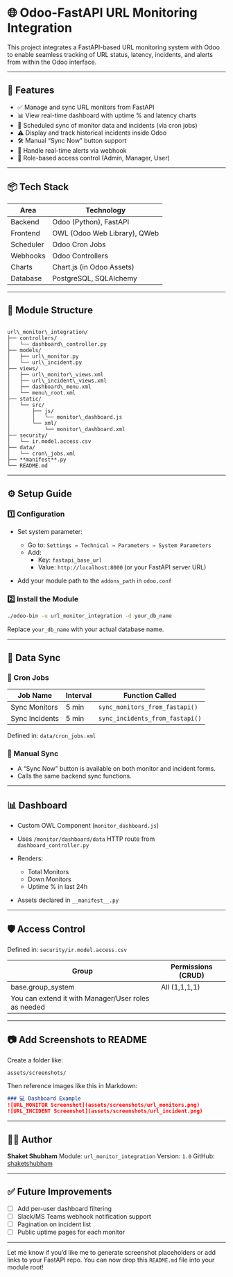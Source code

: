 # 🌐 Odoo-FastAPI URL Monitoring Integration

This project integrates a FastAPI-based URL monitoring system with Odoo to enable seamless tracking of URL status, latency, incidents, and alerts from within the Odoo interface.

---

## 📌 Features

- ✅ Manage and sync URL monitors from FastAPI
- 📊 View real-time dashboard with uptime % and latency charts
- 🔁 Scheduled sync of monitor data and incidents (via cron jobs)
- ⚠️ Display and track historical incidents inside Odoo
- 🛠️ Manual “Sync Now” button support
- 🔔 Handle real-time alerts via webhook
- 👥 Role-based access control (Admin, Manager, User)

---

## 📦 Tech Stack

| Area        | Technology               |
|-------------|---------------------------|
| Backend     | Odoo (Python), FastAPI     |
| Frontend    | OWL (Odoo Web Library), QWeb |
| Scheduler   | Odoo Cron Jobs             |
| Webhooks    | Odoo Controllers           |
| Charts      | Chart.js (in Odoo Assets)  |
| Database    | PostgreSQL, SQLAlchemy     |

---

## 🧱 Module Structure

```

url\_monitor\_integration/
├── controllers/
│   └── dashboard\_controller.py
├── models/
│   ├── url\_monitor.py
│   └── url\_incident.py
├── views/
│   ├── url\_monitor\_views.xml
│   ├── url\_incident\_views.xml
│   ├── dashboard\_menu.xml
│   └── menu\_root.xml
├── static/
│   └── src/
│       ├── js/
│       │   └── monitor\_dashboard.js
│       └── xml/
│           └── monitor\_dashboard.xml
├── security/
│   └── ir.model.access.csv
├── data/
│   └── cron\_jobs.xml
├── **manifest**.py
└── README.md

````

---

## ⚙️ Setup Guide

### 1️⃣ Configuration

- Set system parameter:
  - Go to: `Settings → Technical → Parameters → System Parameters`
  - Add:  
    - Key: `fastapi_base_url`  
    - Value: `http://localhost:8000` (or your FastAPI server URL)

- Add your module path to the `addons_path` in `odoo.conf`

### 2️⃣ Install the Module

```bash
./odoo-bin -u url_monitor_integration -d your_db_name
````

Replace `your_db_name` with your actual database name.

---

## 🔁 Data Sync

### 🔹 Cron Jobs

| Job Name       | Interval | Function Called                 |
| -------------- | -------- | ------------------------------- |
| Sync Monitors  | 5 min    | `sync_monitors_from_fastapi()`  |
| Sync Incidents | 5 min    | `sync_incidents_from_fastapi()` |

Defined in: `data/cron_jobs.xml`

### 🔹 Manual Sync

* A “Sync Now” button is available on both monitor and incident forms.
* Calls the same backend sync functions.

---

## 📊 Dashboard

* Custom OWL Component (`monitor_dashboard.js`)
* Uses `/monitor/dashboard/data` HTTP route from `dashboard_controller.py`
* Renders:

  * Total Monitors
  * Down Monitors
  * Uptime % in last 24h
* Assets declared in `__manifest__.py`

---

## 🛡️ Access Control

Defined in: `security/ir.model.access.csv`

| Group                                               | Permissions (CRUD) |
| --------------------------------------------------- | ------------------ |
| base.group\_system                                  | All (1,1,1,1)      |
| You can extend it with Manager/User roles as needed |                    |

---


## 📷 Add Screenshots to README

Create a folder like:

```
assets/screenshots/
```

Then reference images like this in Markdown:

```markdown
### 💻 Dashboard Example
![URL_MONITOR Screenshot](assets/screenshots/url_monitors.png)
![URL_INCIDENT Screenshot](assets/screenshots/url_incident.png)


```

---

## 👨‍💻 Author

**Shaket Shubham**
Module: `url_monitor_integration`
Version: `1.0`
GitHub: [shaketshubham](https://github.com/shaketshubham)

---

## ✅ Future Improvements

* [ ] Add per-user dashboard filtering
* [ ] Slack/MS Teams webhook notification support
* [ ] Pagination on incident list
* [ ] Public uptime pages for each monitor

---

Let me know if you’d like me to generate screenshot placeholders or add links to your FastAPI repo. You can now drop this `README.md` file into your module root!

```
```
